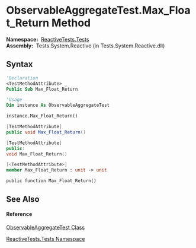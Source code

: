 # ObservableAggregateTest.Max\_Float\_Return Method

**Namespace:**  [ReactiveTests.Tests](ReactiveTests.Tests\ReactiveTests.Tests.md)  
**Assembly:**  Tests.System.Reactive (in Tests.System.Reactive.dll)

## Syntax

```vb
'Declaration
<TestMethodAttribute> _
Public Sub Max_Float_Return
```

```vb
'Usage
Dim instance As ObservableAggregateTest

instance.Max_Float_Return()
```

```csharp
[TestMethodAttribute]
public void Max_Float_Return()
```

```c++
[TestMethodAttribute]
public:
void Max_Float_Return()
```

```fsharp
[<TestMethodAttribute>]
member Max_Float_Return : unit -> unit 
```

```jscript
public function Max_Float_Return()
```

## See Also

#### Reference

[ObservableAggregateTest Class](ObservableAggregateTest\ObservableAggregateTest.md)

[ReactiveTests.Tests Namespace](ReactiveTests.Tests\ReactiveTests.Tests.md)




